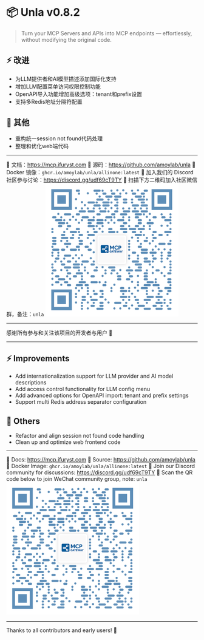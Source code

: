 # 📦 Unla v0.8.2

> Turn your MCP Servers and APIs into MCP endpoints — effortlessly, without modifying the original code.

## ⚡ 改进

- 为LLM提供者和AI模型描述添加国际化支持
- 增加LLM配置菜单访问权限控制功能
- OpenAPI导入功能增加高级选项：tenant和prefix设置
- 支持多Redis地址分隔符配置

## 🔧 其他

- 重构统一session not found代码处理
- 整理和优化web端代码

---

📘 文档：https://mcp.ifuryst.com
🐙 源码：https://github.com/amoylab/unla
🐳 Docker 镜像：`ghcr.io/amoylab/unla/allinone:latest`
💬 加入我们的 Discord 社区参与讨论：https://discord.gg/udf69cT9TY
🔗 扫描下方二维码加入社区微信群，备注：`unla`
<img src="https://github.com/amoylab/unla/blob/main/web/public/wechat-qrcode.png" alt="微信群二维码" width="350" height="350" />

---

感谢所有参与和关注该项目的开发者与用户 💖

---

## ⚡ Improvements

- Add internationalization support for LLM provider and AI model descriptions
- Add access control functionality for LLM config menu
- Add advanced options for OpenAPI import: tenant and prefix settings
- Support multi Redis address separator configuration

## 🔧 Others

- Refactor and align session not found code handling
- Clean up and optimize web frontend code

---

📘 Docs: https://mcp.ifuryst.com
🐙 Source: https://github.com/amoylab/unla
🐳 Docker Image: `ghcr.io/amoylab/unla/allinone:latest`
💬 Join our Discord community for discussions: https://discord.gg/udf69cT9TY
🔗 Scan the QR code below to join WeChat community group, note: `unla`
<img src="https://github.com/amoylab/unla/blob/main/web/public/wechat-qrcode.png" alt="WeChat QR Code" width="350" height="350" />

---

Thanks to all contributors and early users! 💖
